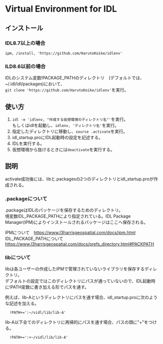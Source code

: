 # Virtual Environment for IDL

## インストール
### IDL8.7以上の場合
`ipm, /install, 'https://github.com/HarutoKoike/idlenv'`
### ILD8.6以前の場合
IDLのシステム変数!PACKAGE_PATHのディレクトリ　(デフォルトでは、~/.idl/idl/packages)において、<br>
`git clone 'https://github.com/HarutoKoike/idlenv'`を実行。

## 使い方
1. `idl -e 'idlenv, "作成する仮想環境のディレクトリ名"'`を実行。<br>
    もしくはidlを起動し、`idlenv, 'ディレクトリ名'`を実行。
2. 指定したディレクトリに移動し、`source .activate`を実行。
3. idl_startup.proにIDL起動時の設定を記述する。
4. IDLを実行する。
5. 仮想環境から抜けるときには`deactivate`を実行する。


## 説明
activate成功後には、libと.packagesの2つのディレクトリとidl_startup.proが作成される。

### .packageについて
.packageはIDLのパッケージを保存するためのディレクトリ。<br>
境変数IDL_PACKAGE_PATHにより指定されている。IDL Package Manager(IPM)によりインストールされるパッケージはここへ保存される。<br>

IPMについて　https://www.l3harrisgeospatial.com/docs/ipm.html <br>
IDL_PACKAGE_PATHについて https://www.l3harrisgeospatial.com/docs/prefs_directory.html#PACKPATH 



### libについて
libは各ユーザーの作成したIPMで管理されていないライブラリを保存するディレクトリ。<br>
デフォルトの設定ではこのディレクトリにパスが通っていないので、IDL起動時に!PATH変数に書き加える形でパスを通す。

例えば、lib-Aというディレクトリにパスを通す場合、idl_startup.proに次のような記述を加える。 
```{idl}
  !PATH+=':~/vidl/lib/lib-A'
```
lib-A以下全てのディレクトリに再帰的にパスを通す場合、パスの頭に"+"をつける。
```{idl}
  !PATH+=':+~/vidl/lib/lib-A'
```
